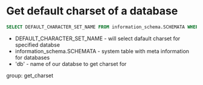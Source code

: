 # Get default charset of a database

```sql
SELECT DEFAULT_CHARACTER_SET_NAME FROM information_schema.SCHEMATA WHERE schema_name = 'db';
```

- DEFAULT_CHARACTER_SET_NAME - will select dafault charset for specified databse
- information_schema.SCHEMATA - system table with meta information for databases
- 'db' - name of our databse to get charset for

group: get_charset

